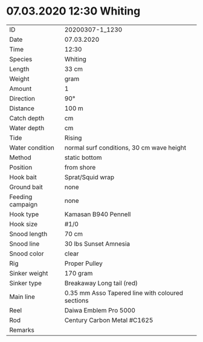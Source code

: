 # 07.03.2020 12:30 Whiting

| | |
|---|---|
| ID | 20200307-1_1230 |
| Date | 07.03.2020 |
| Time | 12:30 |
| Species | Whiting |
| Length | 33 cm |
| Weight | gram |
| Amount | 1 |
| Direction | 90° |
| Distance | 100 m |
| Catch depth | cm |
| Water depth | cm |
| Tide | Rising |
| Water condition | normal surf conditions, 30 cm wave height |
| Method | static bottom |
| Position | from shore |
| Hook bait | Sprat/Squid wrap |
| Ground bait | none |
| Feeding campaign | none |
| Hook type | Kamasan B940 Pennell |
| Hook size | #1/0 |
| Snood length | 70 cm |
| Snood line | 30 lbs Sunset Amnesia |
| Snood color | clear |
| Rig | Proper Pulley |
| Sinker weight | 170 gram |
| Sinker type | Breakaway Long tail (red) |
| Main line | 0.35 mm Asso Tapered line with coloured sections |
| Reel | Daiwa Emblem Pro 5000 |
| Rod | Century Carbon Metal #C1625 |
| Remarks | |
